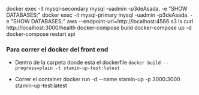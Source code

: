 docker exec -it mysql-secondary mysql -uadmin -p3deAsada. -e "SHOW DATABASES;"
docker exec -it mysql-primary mysql -uadmin -p3deAsada. -e "SHOW DATABASES;"
aws --endpoint-url=http://localhost:4566 s3 ls
curl http://localhost:3000/health
docker-compose build
docker-compose up -d
docker-compose restart api


### Para correr el docker del front end

- Dentro de la carpeta donde esta el dockerfile
`docker build --progress=plain -t stamin-up-test:latest .`

- Correr el container
docker run -d --name stamin-up -p 3000:3000 stamin-up-test:latest
